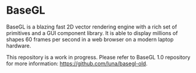 # BaseGL

BaseGL is a blazing fast 2D vector rendering engine with a rich set of
primitives and a GUI component library. It is able to display millions of shapes
60 frames per second in a web browser on a modern laptop hardware. 

This repository is a work in progress. Please refer to BaseGL 1.0
repository for more information: https://github.com/luna/basegl-old.